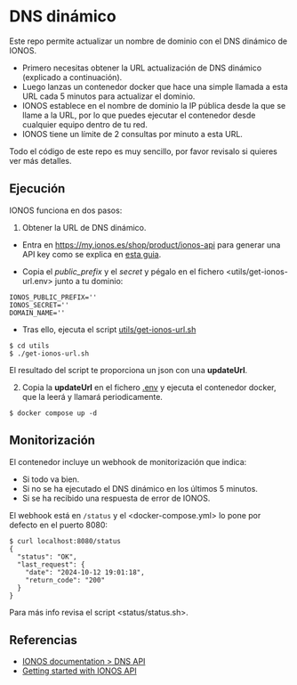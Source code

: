 # DNS dinámico

Este repo permite actualizar un nombre de dominio con el DNS dinámico de IONOS.

- Primero necesitas obtener la URL actualización de DNS dinámico (explicado a continuación).
- Luego lanzas un contenedor docker que hace una simple llamada a esta URL cada 5 minutos para actualizar el dominio.
- IONOS establece en el nombre de dominio la IP pública desde la que se llame a la URL, por lo que puedes ejecutar el contenedor desde cualquier equipo dentro de tu red.
- IONOS tiene un límite de 2 consultas por minuto a esta URL.

Todo el código de este repo es muy sencillo, por favor revisalo si quieres ver más detalles.

## Ejecución

IONOS funciona en dos pasos:

1. Obtener la URL de DNS dinámico.

- Entra en <https://my.ionos.es/shop/product/ionos-api> para generar una API key como se explica en [esta guia](https://developer.hosting.ionos.es/docs/getstarted).

- Copia el *public_prefix* y el *secret* y pégalo en el fichero <utils/get-ionos-url.env> junto a tu dominio:
```
IONOS_PUBLIC_PREFIX=''
IONOS_SECRET=''
DOMAIN_NAME=''
```

- Tras ello, ejecuta el script [utils/get-ionos-url.sh](utils/get-ionos-url.sh)
```
$ cd utils
$ ./get-ionos-url.sh
```

El resultado del script te proporciona un json con una **updateUrl**.

2. Copia la **updateUrl** en el fichero [.env](.env) y ejecuta el contenedor docker, que la leerá y llamará periodicamente.

```
$ docker compose up -d
```

## Monitorización

El contenedor incluye un webhook de monitorización que indica:
- Si todo va bien.
- Si no se ha ejecutado el DNS dinámico en los últimos 5 minutos.
- Si se ha recibido una respuesta de error de IONOS.

El webhook está en `/status` y el <docker-compose.yml> lo pone por defecto en el puerto 8080:
```
$ curl localhost:8080/status
{
  "status": "OK",
  "last_request": {
    "date": "2024-10-12 19:01:18",
    "return_code": "200"
  }
}
```

Para más info revisa el script <status/status.sh>.


## Referencias

- [IONOS documentation > DNS API](https://developer.hosting.ionos.es/docs/dns)
- [Getting started with IONOS API](https://developer.hosting.ionos.es/docs/getstarted)
